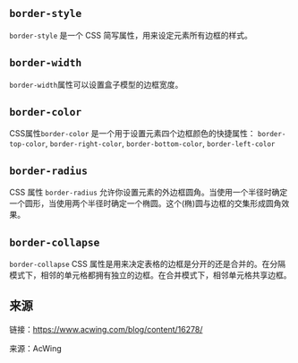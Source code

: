 ## `border-style`
`border-style` 是一个 CSS 简写属性，用来设定元素所有边框的样式。

## `border-width`
`border-width`属性可以设置盒子模型的边框宽度。

## `border-color`
CSS属性`border-color` 是一个用于设置元素四个边框颜色的快捷属性： `border-top-color`, `border-right-color`, `border-bottom-color`, `border-left-color`

## `border-radius`
CSS 属性 `border-radius` 允许你设置元素的外边框圆角。当使用一个半径时确定一个圆形，当使用两个半径时确定一个椭圆。这个(椭)圆与边框的交集形成圆角效果。

## `border-collapse`
`border-collapse` CSS 属性是用来决定表格的边框是分开的还是合并的。在分隔模式下，相邻的单元格都拥有独立的边框。在合并模式下，相邻单元格共享边框。

## 来源
链接：<a href="https://www.acwing.com/blog/content/16278/">https://www.acwing.com/blog/content/16278/</a>

来源：AcWing